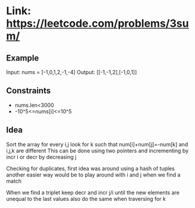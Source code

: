 # Link: <https://leetcode.com/problems/3sum/>

## Example

Input: nums = [-1,0,1,2,-1,-4]
Output: [[-1,-1,2],[-1,0,1]]

## Constraints

- nums.len<3000
- -10^5<=nums[i]<=10^5

## Idea

Sort the array
for every i,j look for k such that num[i]+num[j]=-num[k] and i,j,k are different
This can be done using two pointers and incrementing by incr i or decr by decreasing j

Checking for duplicates, first idea was around using a hash of tuples 
another easier way would be to play around with i and j when we find a match

When we find a triplet keep decr and incr j/i until the new elements are unequal to the last values
also do the same when traversing for k